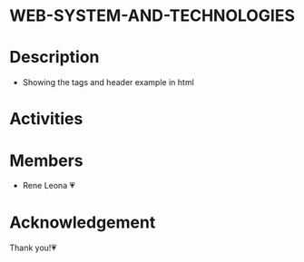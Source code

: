 # WEB-SYSTEM-AND-TECHNOLOGIES

# Description
   * Showing the tags and header example in html

# Activities
 
 

# Members
 * Rene Leona 💗

# Acknowledgement 
  Thank you!💗

